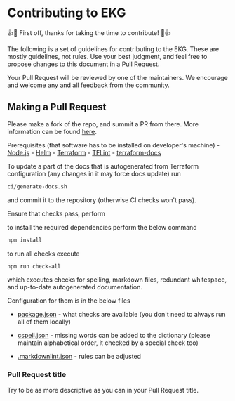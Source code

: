 # Contributing to EKG

:+1::tada: First off, thanks for taking the time to contribute! :tada::+1:

The following is a set of guidelines for contributing to the EKG. These are mostly guidelines, not rules. Use your best judgment,
and feel free to propose changes to this document in a Pull Request.

Your Pull Request will be reviewed by one of the maintainers. We encourage and welcome any and all feedback from the community.

## Making a Pull Request

Please make a fork of the repo, and summit a PR from there. More information can
be found [here](https://docs.github.com/en/github/collaborating-with-issues-and-pull-requests/creating-a-pull-request).

Prerequisites (that software has to be installed on developer's machine)
    - [Node.js](https://nodejs.org)
    - [Helm](https://helm.sh/docs/intro/install)
    - [Terraform](https://developer.hashicorp.com/terraform/downloads)
    - [TFLint](https://github.com/terraform-linters/tflint#installation)
    - [terraform-docs](https://terraform-docs.io/user-guide/installation)

To update a part of the docs that is autogenerated from Terraform configuration (any changes in it may force docs update) run

```bash
ci/generate-docs.sh
```

and commit it to the repository (otherwise CI checks won't pass).

Ensure that checks pass, perform

to install the required dependencies perform the below command

```bash
npm install
```

to run all checks execute

```bash
npm run check-all
```

which executes checks for spelling, markdown files, redundant whitespace, and up-to-date autogenerated documentation.

Configuration for them is in the below files

- [package.json](./package.json) - what checks are available (you don't need to always run all of them locally)

- [cspell.json](./cspell.json) - missing words can be added to the dictionary (please maintain alphabetical order,
    it checked by a special check too)

- [.markdownlint.json](./.markdownlint.json) - rules can be adjusted

### Pull Request title

Try to be as more descriptive as you can in your Pull Request title.

